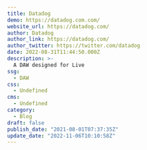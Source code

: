 ```yaml
---
title: Datadog
demo: https://datadog.com.com/
website_url: https://datadog.com/
author: Datadog
author_link: https://datadog.com/
author_twitter: https://twitter.com/datadog
date: 2022-08-31T11:44:50.000Z
description: >-
  A DAW designed for Live 
ssg:
  - DAW
css:
  - Undefined
cms:
  - Undefined
category:
  - Blog
draft: false
publish_date: "2021-08-01T07:37:35Z"
update_date: "2022-11-06T10:10:58Z"
---
```

